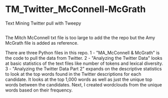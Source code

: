 # TM_Twitter_McConnell-McGrath
Text Mining Twitter pull with Tweepy

##
The Mitch McConnell txt file is too large to add the the repo but the Amy McGrath file is added as reference.

There are three Python files in this repo. 
1 - "MA_McConnell & McGrath" is the code to pull the data from Twitter. 
2 - "Analyzing the Twitter Data" looks at basic statistics of the text files like number of tokens and lexical diversity.
3 - "Analyzing the Twitter Data Part 2" expands on the descriptive statistics to look at the top words found in the Twitter descriptions for each candidate. It looks at the top 1,000 words as well as just the unique top words between the candidates. Next, I created wordclouds from the unique words based on their frequency. 
